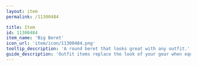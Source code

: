```yaml
---
layout: item
permalink: /11300484

title: Item
id: 11300484
item_name: 'Big Beret'
icon_url: 'item/icon/11300484.png'
tooltip_description: 'A round beret that looks great with any outfit.'
guide_description: 'Outfit items replace the look of your gear when equipped.'
---
```

